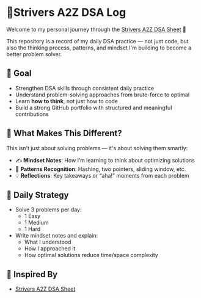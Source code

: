 # 📘Strivers A2Z DSA Log

Welcome to my personal journey through the [Strivers A2Z DSA Sheet](https://takeuforward.org/strivers-a2z-dsa-course/strivers-a2z-dsa-course-sheet-2/) 🚀

This repository is a record of my daily DSA practice — not just code, but also the thinking process, patterns, and mindset I'm building to become a better problem solver.

## 📌 Goal

- Strengthen DSA skills through consistent daily practice  
- Understand problem-solving approaches from brute-force to optimal  
- Learn **how to think**, not just how to code  
- Build a strong GitHub portfolio with structured and meaningful contributions  

## 🧠 What Makes This Different?

This isn't just about solving problems — it's about solving them smartly:

- ✍️ **Mindset Notes**: How I’m learning to think about optimizing solutions  
- 🧩 **Patterns Recognition**: Hashing, two pointers, sliding window, etc.  
- 💡 **Reflections**: Key takeaways or “aha!” moments from each problem

## 📅 Daily Strategy

- Solve 3 problems per day:
  - 1 Easy  
  - 1 Medium  
  - 1 Hard
- Write mindset notes and explain:
  - What I understood
  - How I approached it
  - How optimal solutions reduce time/space complexity

## 🙌 Inspired By

- [Strivers A2Z DSA Sheet](https://takeuforward.org/strivers-a2z-dsa-course/strivers-a2z-dsa-course-sheet-2/)
